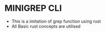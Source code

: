 # MINIGREP CLI

* This is a imitation of grep function using rust
* All Basic rust concepts are utilised
